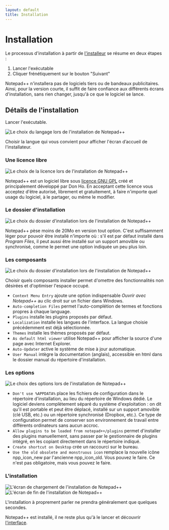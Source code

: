```yaml
---
layout: default
title: Installation
---
```

# Installation

Le processus d'installation à partir de [l'installeur](telechargement.md) se résume en deux étapes :

1. Lancer l'exécutable
1. Cliquer frénétiquement sur le bouton "Suivant"

Notepad++ n'installera pas de logiciels tiers ou de bandeaux publicitaires. Ainsi, pour la version courte, il suffit de faire confiance aux différents écrans d'installation, sans rien changer, jusqu'à ce que le logiciel se lance.

## Détails de l'installation

Lancer l'exécutable.

![Le choix du langage lors de l'installation de Notepad++](/images/installation/01_language.png)

Choisir la langue qui vous convient pour afficher l'écran d’accueil de l'installateur.

### Une licence libre

![Le choix de la licence lors de l'installation de Notepad++](/images/installation/03_licence.png)

Notepad++ est un logiciel libre sous [licence GNU GPL](https://fr.wikipedia.org/wiki/Licence_publique_g%C3%A9n%C3%A9rale_GNU) créé et principalement développé par Don Ho. En acceptant cette licence vous acceptez d'être autorisé, librement et gratuitement, à faire n'importe quel usage du logiciel, à le partager, ou même le modifier.

### Le dossier d'installation

![Le choix du dossier d'installation lors de l'installation de Notepad++](/images/installation/04_directory.png)

Notepad++ pèse moins de 20Mo en version tout option. C'est suffisamment léger pour pouvoir être installé n'importe où : s'il est par défaut installé dans *Program Files*, il peut aussi être installé sur un support amovible ou synchronisé, comme le permet une option indiquée un peu plus loin.

### Les composants

![Le choix du dossier d'installation lors de l'installation de Notepad++](/images/installation/05_components.png)

Choisir quels composants installer permet d'omettre des fonctionnalités non désirées et d'optimiser l'espace occupé.

- `Context Menu Entry` ajoute une option indispensable *Ouvrir avec Notepad++* au clic droit sur un fichier dans Windows.
- `Auto-completion Files` permet l'auto-complétion de termes et fonctions propres à chaque language.
- `Plugins` installe les plugins proposés par défaut.
- `Localization` installe les langues de l'interface. La langue choisie précédemment est  déjà sélectionnée.
- `Themes` installe les thèmes proposés par défaut.
- `As default html viewer` utilise Notepad++ pour afficher la source d'une page avec Internet Explorer.
- `Auto-Updater` active le système de mise à jour automatique.
- `User Manual` intègre la documentation (anglais), accessible en html dans le dossier manual du répertoire d'installation.

### Les options

![Le choix des options lors de l'installation de Notepad++](/images/installation/06_options.png)

- `Don't use %APPDATA%` place les fichiers de configuration dans le répertoire d'installation, au lieu du répertoire de Windows dédié. Le logiciel deviens complètement séparé du système  d'exploitation : on dit qu'il est portable et peut être déplacé, installé sur un support amovible (clé USB, etc.) ou un répertoire synchronisé (Dropbox, etc.). Ce type de configuration permet de conserver son environnement de travail entre différents ordinateurs sans aucun accroc.
- `Allow plugins to be loaded from notepad++/plugins` permet d'installer des plugins manuellement, sans passer par le gestionnaire de plugins intégré, en les copiant directement dans le répertoire indiqué.
- `Create shortcut on Desktop` crée un raccourci sur le bureau.
- `Use the old obsolete and monstruous icon` remplace la nouvelle icône npp_icon_new par l'ancienne npp_icon_old. Vous pouvez le faire. Ce n'est pas obligatoire, mais vous pouvez le faire.

### L'installation

![L'écran de chargement de l'installation de Notepad++](/images/installation/07_loading.png)
![L'écran de fin de l'installation de Notepad++](/images/installation/08_end.png)

L'installation à proprement parler ne prendra généralement que quelques secondes.

Notepad++ est installé, il ne reste plus qu'à le lancer et découvrir [l'interface](interface.md).
